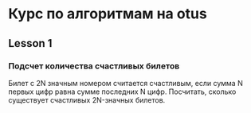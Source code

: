 # Курс по алгоритмам на otus

## Lesson 1

### Подсчет количества счастливых билетов
Билет с 2N значным номером считается счастливым,
если сумма N первых цифр равна сумме последних N цифр.
Посчитать, сколько существует счастливых 2N-значных билетов.